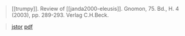 > [[trumpy]]. Review of [[janda2000-eleusis]]. Gnomon, 75. Bd., H. 4 (2003), pp. 289-293. Verlag C.H.Beck.

> [jstor](http://www.jstor.org/stable/27693400)
> [pdf](a/trumpy2003.pdf)